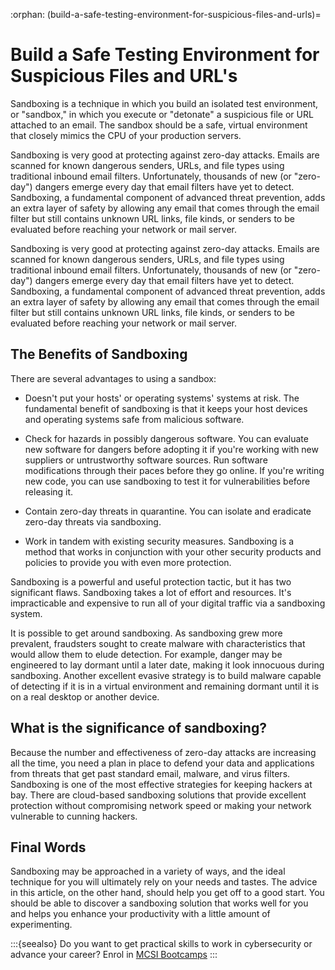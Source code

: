 :orphan:
(build-a-safe-testing-environment-for-suspicious-files-and-urls)=
# Build a Safe Testing Environment for Suspicious Files and URL's
 

Sandboxing is a technique in which you build an isolated test environment, or "sandbox," in which you execute or "detonate" a suspicious file or URL attached to an email. The sandbox should be a safe, virtual environment that closely mimics the CPU of your production servers. 

Sandboxing is very good at protecting against zero-day attacks. Emails are scanned for known dangerous senders, URLs, and file types using traditional inbound email filters. Unfortunately, thousands of new (or "zero-day") dangers emerge every day that email filters have yet to detect. Sandboxing, a fundamental component of advanced threat prevention, adds an extra layer of safety by allowing any email that comes through the email filter but still contains unknown URL links, file kinds, or senders to be evaluated before reaching your network or mail server.

Sandboxing is very good at protecting against zero-day attacks. Emails are scanned for known dangerous senders, URLs, and file types using traditional inbound email filters. Unfortunately, thousands of new (or "zero-day") dangers emerge every day that email filters have yet to detect. Sandboxing, a fundamental component of advanced threat prevention, adds an extra layer of safety by allowing any email that comes through the email filter but still contains unknown URL links, file kinds, or senders to be evaluated before reaching your network or mail server.

## The Benefits of Sandboxing

There are several advantages to using a sandbox:

* Doesn't put your hosts' or operating systems' systems at risk. The fundamental benefit of sandboxing is that it keeps your host devices and operating systems safe from malicious software.

* Check for hazards in possibly dangerous software. You can evaluate new software for dangers before adopting it if you're working with new suppliers or untrustworthy software sources.
Run software modifications through their paces before they go online. If you're writing new code, you can use sandboxing to test it for vulnerabilities before releasing it.

* Contain zero-day threats in quarantine. You can isolate and eradicate zero-day threats via sandboxing.

* Work in tandem with existing security measures. Sandboxing is a method that works in conjunction with your other security products and policies to provide you with even more protection.

Sandboxing is a powerful and useful protection tactic, but it has two significant flaws.
Sandboxing takes a lot of effort and resources. It's impracticable and expensive to run all of your digital traffic via a sandboxing system.

It is possible to get around sandboxing. As sandboxing grew more prevalent, fraudsters sought to create malware with characteristics that would allow them to elude detection. For example, danger may be engineered to lay dormant until a later date, making it look innocuous during sandboxing. Another excellent evasive strategy is to build malware capable of detecting if it is in a virtual environment and remaining dormant until it is on a real desktop or another device.

## What is the significance of sandboxing?

Because the number and effectiveness of zero-day attacks are increasing all the time, you need a plan in place to defend your data and applications from threats that get past standard email, malware, and virus filters. Sandboxing is one of the most effective strategies for keeping hackers at bay. There are cloud-based sandboxing solutions that provide excellent protection without compromising network speed or making your network vulnerable to cunning hackers.

## Final Words

Sandboxing may be approached in a variety of ways, and the ideal technique for you will ultimately rely on your needs and tastes. The advice in this article, on the other hand, should help you get off to a good start. You should be able to discover a sandboxing solution that works well for you and helps you enhance your productivity with a little amount of experimenting.

:::{seealso}
Do you want to get practical skills to work in cybersecurity or advance your career? Enrol in [MCSI Bootcamps](https://www.mosse-institute.com/bootcamps.html)
:::